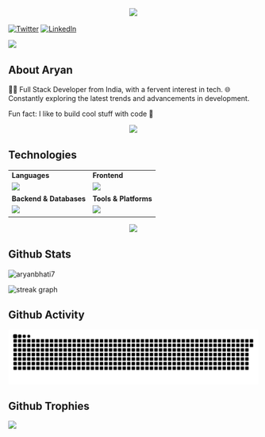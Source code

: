<div style="text-align: center;"> 
  <img width="400" src="https://readme-typing-svg.herokuapp.com?font=JetBrains+Mono&weight=600&size=30&duration=3000&color=2AF7B4&width=535&lines=Hi%2C+I'm+Aryan%F0%9F%91%8B;Let's+Connect!"/>
  
</div>

[![Twitter](https://skillicons.dev/icons?i=twitter)](https://x.com/codiearyan)
[![LinkedIn](https://skillicons.dev/icons?i=linkedin)](https://www.linkedin.com/in/aryan-bhati/)

![](https://komarev.com/ghpvc/?username=codiearyan&base=1483)

## About Aryan
<p>
👨‍💻 Full Stack Developer from India, with a fervent interest in tech. 🌐 Constantly exploring the latest trends and advancements in development.
</p>
<p>Fun fact: I like to build cool stuff with code 🎯</p>

<p align="center"><img src= 'https://capsule-render.vercel.app/api?type=rect&color=gradient&height=2.5'/></p>

## Technologies
 
<table>
<tr>
    <td><strong>Languages</strong></td>
    <td><strong>Frontend</strong></td>
</tr>
<tr>
    <td><img src="https://skillicons.dev/icons?i=js,ts,java,c,python&theme=dark"></td>
    <td><img src="https://skillicons.dev/icons?i=html,css,react,nextjs,tailwind,bootstrap&theme=dark"></td>
</tr>
<tr>
    <td><strong>Backend & Databases</strong></td>
    <td><strong>Tools & Platforms</strong></td>
</tr>
<tr>
    <td><img src="https://skillicons.dev/icons?i=nodejs,mongodb,postgresql,supabase,redis,firebase,fastapi&theme=dark"></td>
    <td><img src="https://skillicons.dev/icons?i=aws,docker,git,figma,nginx,postman&theme=dark"></td>
</tr>
</table>

<p align="center"><img src= 'https://capsule-render.vercel.app/api?type=rect&color=gradient&height=2.5'/></p>

## Github Stats

<p align="left">
  <img align="center" src="https://github-readme-stats.vercel.app/api?username=codiearyan&theme=dark&show_icons=true&locale=en" alt="aryanbhati7" width="100%" height="220" />
</p>

<p align="left">
  <img src="https://streak-stats.demolab.com?user=codiearyan&locale=en&mode=daily&theme=dark&hide_border=false&border_radius=5&order=3" width="100%" alt="streak graph" height="220" />
</p>

## Github Activity
<p align="center">
  <img src="https://github.com/codiearyan/codiearyan/blob/output/github-contribution-grid-snake-dark.svg" alt="snake" />
</p>

## Github Trophies
![](https://github-profile-trophy.vercel.app/?username=codiearyan&theme=nord&no-frame=false&no-bg=true&margin-w=4)
